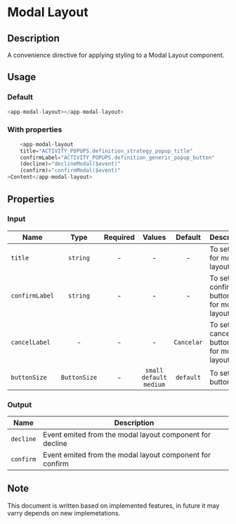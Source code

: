 # Modal Layout

## Description

A convenience directive for applying styling to a Modal Layout component.

## Usage

### Default

```js
<app-modal-layout></app-modal-layout>
```

### With properties

```js
    <app-modal-layout
    title="ACTIVITY_POPUPS.definition_strategy_popup_title"
    confirmLabel="ACTIVITY_POPUPS.definition_generic_popup_button"
    (decline)="declineModal($event)"
    (confirm)="confirmModal($event)"
>Content</app-modal-layout>
```

## Properties

### Input

| Name           |     Type     | Required |           Values           |  Default   | Description                                  |
| -------------- | :----------: | :------: | :------------------------: | :--------: | -------------------------------------------- |
| `title`        |   `string`   |    -     |             -              |     -      | To set title for modal layout                |
| `confirmLabel` |   `string`   |    -     |             -              |     -      | To set confirm button label for modal layout |
| `cancelLabel`  |      -       |    -     |             -              | `Cancelar` | To set cancel button label for modal layout  |
| `buttonSize`   | `ButtonSize` |    -     | `small` `default` `medium` | `default`  | To set button size                           |

### Output

| Name      | Description                                              |
| --------- | -------------------------------------------------------- |
| `decline` | Event emited from the modal layout component for decline |
| `confirm` | Event emited from the modal layout component for confirm |

## Note

This document is written based on implemented features, in future it may varry depends on new implemetations.

